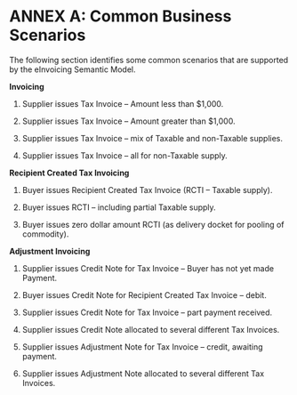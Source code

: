 # ANNEX A: Common Business Scenarios

The following section identifies some common scenarios that are supported by the eInvoicing Semantic Model.

**Invoicing**

 1. Supplier issues Tax Invoice – Amount less than $1,000.

 2. Supplier issues Tax Invoice – Amount greater than $1,000.

 3. Supplier issues Tax Invoice – mix of Taxable and non-Taxable supplies.

 4. Supplier issues Tax Invoice – all for non-Taxable supply.

**Recipient Created Tax Invoicing**

 1. Buyer issues Recipient Created Tax Invoice (RCTI – Taxable supply).

 2. Buyer issues RCTI – including partial Taxable supply.

 3. Buyer issues zero dollar amount RCTI (as delivery docket for pooling of commodity).

**Adjustment Invoicing**

 1. Supplier issues Credit Note for Tax Invoice – Buyer has not yet made Payment.

 2. Buyer issues Credit Note for Recipient Created Tax Invoice – debit.

 3. Supplier issues Credit Note for Tax Invoice – part payment received.

 4. Supplier issues Credit Note allocated to several different Tax Invoices.

 5. Supplier issues Adjustment Note for Tax Invoice – credit, awaiting payment.

 6. Supplier issues Adjustment Note allocated to several different Tax Invoices.
